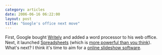 ```yaml
---
category: articles
date: 2006-06-16 06:22:00
layout: post
title: "Google's office next move"
---
```


<p>First, Google bought <a href="http://writely.com/">Writely</a> and added a word processor to his web office. Next, it launched <a href="http://spreadsheets.google.com/">Spreadsheets</a> (which is <a href="http://www.computerworld.com/action/article.do?command=viewArticleBasic&articleId=9001087&pageNumber=1">more powerful than you think</a>). What's next? I think it's time to aim for a <a href="http://news.com.com/2061-12572_3-6081836.html?part=rss&tag=6081836&subj=news">online slideshow software</a>.</p>
